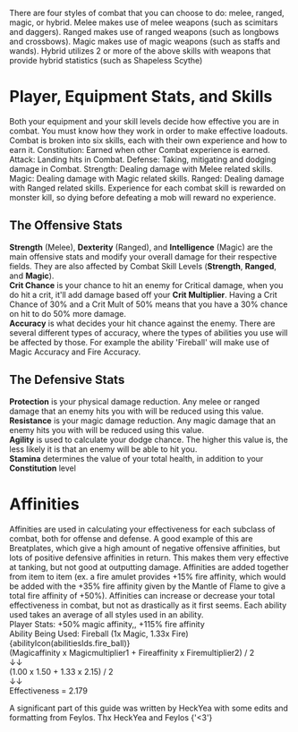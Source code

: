 
There are four styles of combat that you can choose to do: melee, ranged, magic, or hybrid. Melee makes use
of melee weapons (such as scimitars and daggers). Ranged makes use of ranged weapons (such as longbows and
crossbows). Magic makes use of magic weapons (such as staffs and wands). Hybrid utilizes 2 or more of the
above skills with weapons that provide hybrid statistics (such as Shapeless Scythe)
# Player, Equipment Stats, and Skills
Both your equipment and your skill levels decide how effective you are in combat. You must know how they
work in order to make effective loadouts. Combat is broken into six skills, each with their own experience and how to earn it.
Constitution: Earned when other Combat experience is earned.
Attack: Landing hits in Combat.
Defense: Taking, mitigating and dodging damage in Combat.
Strength: Dealing damage with Melee related skills.
Magic: Dealing damage with Magic related skills.
Ranged: Dealing damage with Ranged related skills.
Experience for each combat skill is rewarded on monster kill, so dying before defeating a mob will reward no experience.

## The Offensive Stats
<b>Strength</b> (Melee), <b>Dexterity</b> (Ranged), and <b>Intelligence</b> (Magic) are the main offensive
stats and modify your overall damage for their respective fields. They are also affected by Combat Skill
Levels (<b>Strength</b>, <b>Ranged</b>, and <b>Magic</b>). <br />
<b>Crit Chance</b> is your chance to hit an enemy for Critical damage, when you do hit a crit, it'll add
damage based off your <b>Crit Multiplier</b>. Having a Crit Chance of 30% and a Crit Mult of 50% means that
you have a 30% chance on hit to do 50% more damage. <br />
<b>Accuracy</b> is what decides your hit chance against the enemy. There are several different types of
accuracy, where the types of abilities you use will be affected by those. For example the ability 'Fireball'
will make use of Magic Accuracy and Fire Accuracy.

## The Defensive Stats
<b>Protection</b> is your physical damage reduction. Any melee or ranged damage that an enemy hits you with
will be reduced using this value. <br />
<b>Resistance</b> is your magic damage reduction. Any magic damage that an enemy hits you with will be
reduced using this value. <br />
<b>Agility</b> is used to calculate your dodge chance. The higher this value is, the less likely it is that
an enemy will be able to hit you. <br />
<b>Stamina</b> determines the value of your total health, in addition to your <b>Constitution</b> level
# Affinities
Affinities are used in calculating your effectiveness for each subclass of combat, both for offense and
defense. A good example of this are Breatplates, which give a high amount of negative offensive affinities,
but lots of positive defensive affinities in return. This makes them very effective at tanking, but not good
at outputting damage. Affinities are added together from item to item (ex. a fire amulet provides +15% fire
affinity, which would be added with the +35% fire affinity given by the Mantle of Flame to give a total fire
affinity of +50%). Affinities can increase or decrease your total effectiveness in combat, but not as
drastically as it first seems. Each ability used takes an average of all styles used in an ability.
<br />
Player Stats: +50% magic affinity,, +115% fire affinity
<br />
Ability Being Used: Fireball (1x Magic, 1.33x Fire) {abilityIcon(abilitiesIds.fire_ball)}
<br />
(Magicaffinity x Magicmultiplier1 + Fireaffinity x Firemultiplier2) / 2
<br />
↓↓
<br />
(1.00 x 1.50 + 1.33 x 2.15) / 2
<br />
↓↓
<br />
Effectiveness = 2.179
<p color='gray' fontStyle='oblique'>
	A significant part of this guide was written by HeckYea with some edits and formatting from Feylos. Thx
	HeckYea and Feylos {'<3'}
</p>
